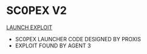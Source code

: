 # SC0PEX V2

[LAUNCH EXPLOIT](https://catkin-spiral-cathedral.glitch.me/main.html)

- SC0PEX LAUNCHER CODE DESIGNED BY PROXIS
- EXPLOIT FOUND BY AGENT 3
